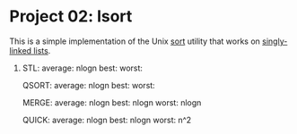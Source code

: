 Project 02: lsort
===================

This is a simple implementation of the Unix [sort] utility that works on
[singly-linked lists].


1.  STL: 
        average: nlogn
        best: 
        worst: 


    QSORT:
        average: nlogn
        best: 
        worst: 

    MERGE:
        average: nlogn
        best: nlogn
        worst: nlogn

    QUICK:
        average: nlogn
        best: nlogn
        worst: n^2


[sort]: http://man7.org/linux/man-pages/man1/sort.1.html
[singly-linked lists]: https://en.wikipedia.org/wiki/Linked_list#Singly_linked_lists
